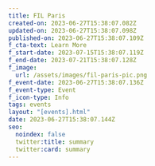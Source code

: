 ```yaml
---
title: FIL Paris
created-on: 2023-06-27T15:38:07.082Z
updated-on: 2023-06-27T15:38:07.098Z
published-on: 2023-06-27T15:38:07.109Z
f_cta-text: Learn More
f_start-date: 2023-07-15T15:38:07.119Z
f_end-date: 2023-07-21T15:38:07.128Z
f_image:
  url: /assets/images/fil-paris-pic.png
f_event-date: 2023-06-27T15:38:07.136Z
f_event-type: Event
f_icon-type: Info
tags: events
layout: "[events].html"
date: 2023-06-27T15:38:07.144Z
seo:
  noindex: false
  twitter:title: summary
  twitter:card: summary
---
```

